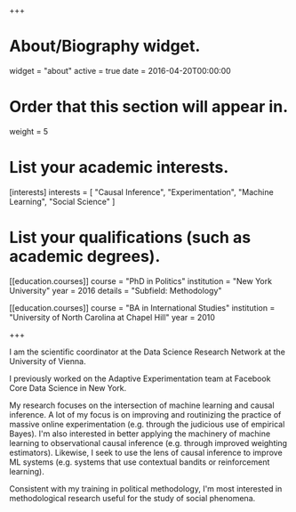 +++
# About/Biography widget.
widget = "about"
active = true
date = 2016-04-20T00:00:00

# Order that this section will appear in.
weight = 5

# List your academic interests.
[interests]
  interests = [
    "Causal Inference",
    "Experimentation",
    "Machine Learning",
    "Social Science"
  ]

# List your qualifications (such as academic degrees).
[[education.courses]]
  course = "PhD in Politics"
  institution = "New York University"
  year = 2016
  details = "Subfield: Methodology"

[[education.courses]]
  course = "BA in International Studies"
  institution = "University of North Carolina at Chapel Hill"
  year = 2010

+++

I am the scientific coordinator at the Data Science Research Network at the University of Vienna.

I previously worked on the Adaptive Experimentation team at Facebook Core Data Science in New York.

My research focuses on the intersection of machine learning and causal inference. A lot of my focus is on improving and routinizing the practice of massive online experimentation (e.g. through the judicious use of empirical Bayes). I'm also interested in better applying the machinery of machine learning to observational causal inference (e.g. through improved weighting estimators). Likewise, I seek to use the lens of causal inference to improve ML systems (e.g. systems that use contextual bandits or reinforcement learning).

Consistent with my training in political methodology, I'm most interested in methodological research useful for the study of social phenomena.
